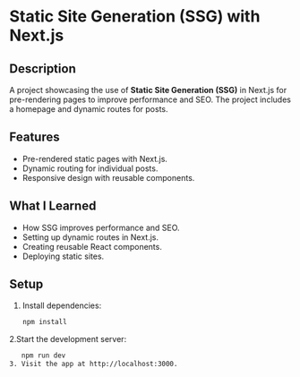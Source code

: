 # Static Site Generation (SSG) with Next.js

## Description
A project showcasing the use of **Static Site Generation (SSG)** in Next.js for pre-rendering pages to improve performance and SEO. The project includes a homepage and dynamic routes for posts.

## Features
- Pre-rendered static pages with Next.js.
- Dynamic routing for individual posts.
- Responsive design with reusable components.

## What I Learned
- How SSG improves performance and SEO.
- Setting up dynamic routes in Next.js.
- Creating reusable React components.
- Deploying static sites.

## Setup
1. Install dependencies:
   ```bash
   npm install
2.Start the development server:
```bash
   npm run dev
3. Visit the app at http://localhost:3000.
